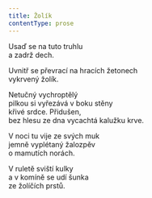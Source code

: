 ```yaml
---
title: Žolík
contentType: prose
---
```


<section>

Usaď se na tuto truhlu  
a zadrž dech.

Uvnitř se převrací na hracích žetonech  
vykrvený žolík.

Netučný vychroptělý  
pilkou si vyřezává v boku stěny  
křivé srdce. Přidušen,  
bez hlesu ze dna vycachtá kalužku krve.

V noci tu vije ze svých muk  
jemně vyplétaný žalozpěv  
o mamutích norách.

V ruletě sviští kulky  
a v komíně se udí šunka  
ze žolíčích prstů.

</section>
